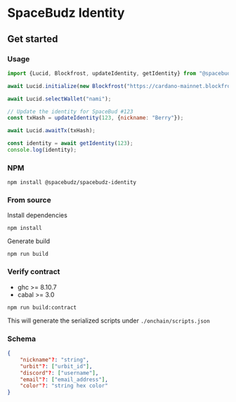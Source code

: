 # SpaceBudz Identity

## Get started


### Usage

```js
import {Lucid, Blockfrost, updateIdentity, getIdentity} from "@spacebudz/spacebudz-identity"

await Lucid.initialize(new Blockfrost("https://cardano-mainnet.blockfrost.io/api/v0", projectId));

await Lucid.selectWallet("nami");

// Update the identity for SpaceBud #123
const txHash = updateIdentity(123, {nickname: "Berry"});

await Lucid.awaitTx(txHash);

const identity = await getIdentity(123);
console.log(identity);
```

### NPM

```
npm install @spacebudz/spacebudz-identity
```

### From source

Install dependencies
```
npm install
```
Generate build
```
npm run build
```

### Verify contract

- ghc >= 8.10.7
- cabal >= 3.0

```
npm run build:contract
```
This will generate the serialized scripts under `./onchain/scripts.json`


### Schema
```json
{
    "nickname"?: "string",
    "urbit"?: ["urbit_id"],
    "discord"?: ["username"],
    "email"?: ["email_address"],
    "color"?: "string hex color"
}
```